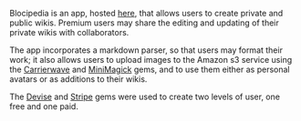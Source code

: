 Blocipedia is an app, hosted [here](ellen-Blocipedia.herokuapp.com), that allows users to create private and public wikis. Premium users may share the editing and updating of their private wikis with collaborators. 

The app incorporates a markdown parser, so that users may format their work; it also allows users to upload images to the Amazon s3 service using the [Carrierwave](https://github.com/carrierwaveuploader/carrierwave) and [MiniMagick](https://github.com/minimagick/minimagick) gems, and to use them either as personal avatars or as additions to their wikis.

The [Devise](https://github.com/plataformatec/devise) and [Stripe](https://github.com/stripe/stripe-ruby) gems were used to create two levels of user, one free and one paid.
